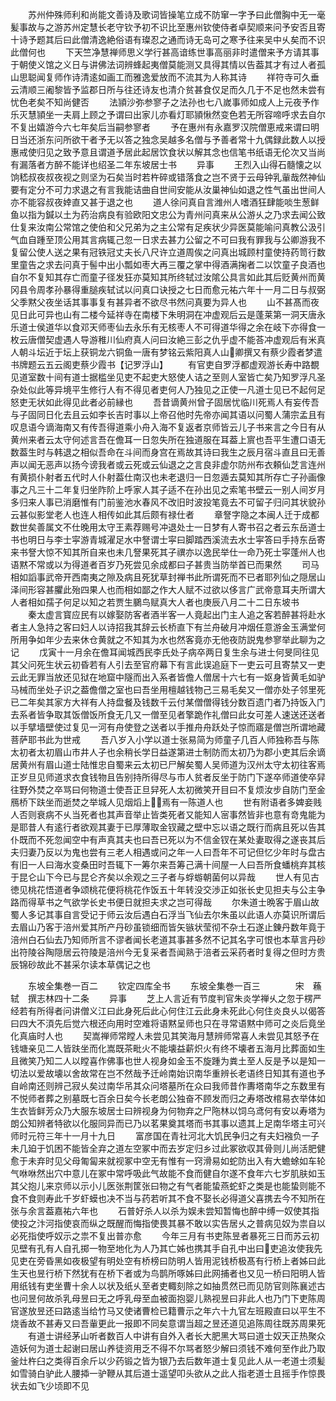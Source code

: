 <!-- { "loadSidebar": true } -->
　　苏州仲殊师利和尚能文善诗及歌词皆操笔立成不防窜一字予曰此僧胸中无一毫髪事故与之游苏州定慧长老守钦予初不识比至惠州钦使侍者卓契顺来问予安否且寄十诗予题其后曰此僧清逸絶俗语有璨忍之通而诗无岛可之寒予往来吴中乆矣而不识此僧何也
　　下天竺净慧禅师思义学行甚高谙练世事高丽非时遣僧来予方请其事于朝使义馆之义日与讲佛法词辨蜂起夷僧莫能测又具得其情以告葢其才有过人者孤山思聪闻复师作诗清逺如画工而雅逸爱放而不流其为人称其诗
　　祥符寺可久垂云清顺三阇黎皆予监郡日所与往还诗友也清介贫甚食仅足而久几于不足也然未尝有忧色老矣不知尚健否
　　法頴沙弥参寥子之法孙也七八嵗事师如成人上元夜予作乐灭慧頴坐一夫肩上顾之予谓曰出家儿亦看灯耶頴愀然变色若无所容啼呼求去自尔不复出嬉游今六七年矣后当嗣参寥者
　　予在惠州有永嘉罗汉院僧恵戒来谓曰明日当还浙东问所欲干者予无以答之独念吴越多名僧与予善者常十九偶録此数人以授惠戒使归见之致予意且谓道予居此起居饮食状以解其念也信笔书纸语无伦次又当尚有漏落者方醉不能详也绍圣二年东坡居士书
　　异事
　　王烈入山得石髓懐之以饷嵇叔夜叔夜视之则坚为石矣当时若杵碎或错落食之岂不贤于云母钟乳軰哉然神仙要有定分不可力求退之有言我能诘曲自世间安能从汝巢神仙如退之性气虽出世间人亦不能容叔夜婞直又甚于退之也
　　道人徐问真自言潍州人嗜酒狂肆能啖生葱鲜鱼以指为鍼以土为药治病良有验欧阳文忠公为青州问真来从公游乆之乃求去闻公致仕复来汝南公常馆之使伯和父兄弟为之主公常有足疾状少异医莫能喻问真教公汲引气血自踵至顶公用其言病辄己忽一日求去甚力公留之不可曰我有罪我与公卿游我不复留公使人送之果有冠铁冠丈夫长八尺许立道周俟之问真出城顾村童使持药笥行数里童告之求去问真于髻中出小瓢如枣大再三覆之掌中得酒满掬者二以饮童子良酒也自尔不复知其存亡而童子径发狂亦莫知其所终轼过汝隂公具言如此其后贬黄州而黄冈县令周孝孙暴得重膇疾轼试以问真口诀授之七日而愈元祐六年十一月二日与叔弼父季黙父夜坐话其事事复有甚异者不欲尽书然问真要为异人也
　　山不甚髙而夜见日此可异也山有二楼今延祥寺在南楼下朱明洞在冲虚观后云是蓬莱第一洞天唐永乐道士侯道华以食邓天师枣仙去永乐有无核枣人不可得道华得之余在岐下亦得食一枚云唐僧契虚遇人导游稚川仙府真人问曰汝絶三彭之仇乎虚不能荅冲虚观后有米真人朝斗坛近于坛上获铜龙六铜鱼一唐有梦铭云紫阳真人山卿撰又有蔡少霞者梦遣书牌题云五云阁吏蔡少霞书【记罗浮山】
　　有官吏自罗浮都虚观游长寿中路覩见道室数十间有道士据槛坐见吏不起吏大怒使人诘之至则人室皆亡矣乃知罗浮凡圣杂处似此等异境平生修行人有不得见者吏何人乃独见之正使一凡道士见已不起何足怒吏无状如此得见此者必前縁也
　　吾昔谪黄州曾子固居忧临川死焉人有妄传吾与子固同日化去且云如李长吉时事以上帝召他时先帝亦闻其语以问蜀人蒲宗孟且有叹息语今谪海南又有传吾得道乘小舟入海不复返者京师皆云儿子书来言之今日有从黄州来者云太守何述言吾在儋耳一日忽失所在独道服在耳葢上賔也吾平生遭口语无数葢生时与韩退之相似吾命在斗间而身宫在焉故其诗曰我生之辰月宿斗直且曰无善声以闻无恶声以扬今谤我者或云死或云仙退之之言良非虚尔防州布衣頼仙芝言连州有黄损仆射者五代时人仆射葢仕南汉也未老退归一日忽遁去莫知其所存亡子孙画像事之凡三十二年复归坐阼阶上呼家人其子适不在孙出见之索笔书壁云一别人间岁月多归来人事已消磨惟有门前鉴池水春风不改旧时波投笔竟去不可留子归问其状貌孙云甚似影堂老人也连人相传如此其后颇有禄仕者
　　章詧字隐之本闽人迁于成都数世矣善属文不仕晚用太守王素荐赐号冲退处士一日梦有人寄书召之者云东岳道士书也明日与李士寜游青城濯足水中詧谓士寜曰脚踏西溪流去水士寜答曰手持东岳寄来书詧大惊不知其所自来也未几詧果死其子禩亦以逸民举仕一命乃死士寜蓬州人也语黙不常或以为得道者百岁乃死尝见余成都曰子甚贵当防举首已而果然
　　司马相如謟事武帝开西南夷之隙及病且死犹草封禅书此所谓死而不已者耶列仙之隠居山泽间形容甚臞此殆四果人也而相如鄙之作大人赋不过欲以侈言广武帝意耳夫所谓大人者相如孺子何足以知之若贾生鵩鸟赋真大人者也庚辰八月二十二日东坡书
　　秦太虚言寳应民有以嫁娶防客者酒半客一人竟起出门主人追之客若醉甚将赴水者主人急持之客曰妇人以诗招我其辞云长桥直下有兰舟破月冲烟任意游金玉满堂何所用争如年少去来休仓黄就之不知其为水也然客竟亦无他夜防説鬼参寥举此聊为之记
　　戊寅十一月余在儋耳闻城西民李氏处子病卒两日复生余与进士何旻同往见其父问死生状云初昏若有人引去至官府幕下有言此误追庭下一吏云可且寄禁又一吏云此无罪当放还见狱在地窟中隧而出入系者皆儋人僧居十六七有一妪身皆黄毛如驴马械而坐处子识之葢儋僧之室也曰吾坐用檀越钱物己三易毛矣又一僧亦处子邻里死已二年矣其家方大祥有人持盘餐及钱数千云付某僧僧得钱分数百遗门者乃持饭入门去系者皆争取其饭僧饭所食无几又一僧至见者擎跪作礼僧曰此女可差人速送还送者以手擘墙壁使过复见一河有舟使登之送者以手推舟舟跃处子惊而寤是僧岂所谓地藏菩萨耶书此为世戒
　　吾八岁入小学以道士张易简为师童子几百人师独称吾与陈太初者太初眉山市井人子也余稍长学日益遂第进士制防而太初乃为郡小吏其后余谪居黄州有眉山道士陆惟忠自蜀来云太初已尸解矣蜀人吴师道为汉州太守太初往客焉正岁旦见师道求衣食钱物且告别持所得尽与市人贫者反坐于防门下遂卒师道使卒舁往野外焚之卒骂曰何物道士使吾正旦舁死人太初微笑开目曰不复烦汝步自防门至金鴈桥下趺坐而逝焚之举城人见烟熖上焉有一陈道人也
　　世有附语者多婢妾贱人否则衰病不乆当死者也其声音举止皆类死者又能知人宻事然皆非也意有竒鬼能为是耶昔人有逺行者欲观其妻于已厚薄取金钗藏之壁中忘以语之既行而病且死以告其仆既而不死忽闻空中有声真其夫也曰吾已死以为不信金钗在某处妻取得之遂丧其后夫归妻乃反以为鬼也尝有三老人相遇或问之年一人曰吾年不可记但忆少年时与盘古有旧一人曰海水变桑田时吾辄下一筹尔来吾筹己满十间屋一人曰吾所食蟠桃弃其核于昆仑山下今已与昆仑齐矣以余观之三子者与蜉蝣朝菌何以异哉
　　世人有见古徳见桃花悟道者争颂桃花便将桃花作饭五十年转没交渉正如张长史见担夫与公主争路而得草书之气欲学长史书便日就担夫求之岂可得哉
　　尔朱道士晩客于眉山故蜀人多记其事自言受记于师云汝后遇白石浮当飞仙去尔朱虽以此语人亦莫识所谓后去眉山乃客于涪州爱其所产丹砂虽锁细而皆矢镞状莹彻不杂土石遂止錬丹数年竟于涪州白石仙去乃知师所言不谬者闻长老道其事甚多然不记其名字可恨也本草言丹砂出符陵谷陶隠居云符陵是涪州今无复采者吾闻熟于涪者云采药者时复得之但时方贵辰锦砂故此不甚采尔读本草偶记之也







　　东坡全集巻一百二
　　钦定四库全书
　　东坡全集巻一百三　　　　宋　蘓轼　撰志林四十二条
　　异事
　　芝上人言近有节度判官朱炎学禅乆之忽于楞严经若有所得者问讲僧义江曰此身死后此心何住江云此身未死此心何住炎良乆以偈答曰四大不湏先后觉六根还向用时空难将语黙呈师也只在寻常语黙中师可之炎后竟坐化真庙时人也
　　契嵩禅师常瞠人未尝见其笑海月慧辨师常喜人未尝见其怒予在钱塘亲见二人皆趺坐而化嵩既茶毗火不能壊益薪炽火有终不壊者五海月比葬面如生且微笑乃知二人以瞠喜作佛事也世人视身如金玉不旋踵为粪土至人反是予以是知一切法以爱故壊以舍故常在岂不然哉予迁岭南始识南华重辨长老语终日知其有道也予自岭南还则辨己寂乆矣过南华吊其众问塔墓所在众曰我师昔作夀塔南华之东数里有不悦师者葬之别墓既七百余日矣今长老朗公独奋不顾发而归之寿塔改棺易衣举体如生衣皆鲜芳众乃大服东坡居士曰辨视身为何物弃之尸陁林以饲乌鸢何有安以寿塔为朗公知辨者特欲以化服同异而已乃以茗果奠其塔而书其事以遗其上足南华塔主可兴师时元符三年十一月十九日
　　富彦国在青社河北大饥民争归之有夫妇襁负一子未几廹于饥困不能皆全弃之道左空冢中而去岁定归乡过此冢欲収其骨则儿尚活肥健愈于未弃时见父母匍匐来就视冢中空无有惟有一窍滑易如蛇防出入有大蟾蜍如车轮气咻咻然出穴中意儿在冢中常呼吸此气故能不食而健自尔遂不食年六七岁肌肤如玉其父抱儿来京师以示小儿医张荆筐张曰物之有气者能蛰燕蛇虾之类是也能蛰则能不食不食则寿此千岁虾蟆也决不当与药若听其不食不娶长必得道父喜携去今不知所在张与余言葢嘉祐六年也
　　石普好杀人以杀为娱未尝知暂悔也醉中缚一奴使其指使投之汴河指使哀而纵之既醒而悔指使畏其暴不敢以实告居乆之普病见奴为祟自以必死指使呼奴示之祟不复出普亦愈
　　今年三月有书吏陈昱者暴死三日而苏云初见壁有孔有人自孔掷一物至地化为人乃其亡姊也携其手自孔中出曰吏追汝使我先见吏在旁昏黑如夜极望有明处空有桥榜曰防明人皆用泥钱桥极髙有行桥上者姊曰此生天也昱行桥下然犹有在桥下者或为鸟鹊所啄姊曰此网捕者也又见一桥曰阳明人皆用纸钱有吏坐曹十余人以状及纸乆至者吏輙刻除之如抽贯然已而见防官则陈襄述古也问昱何故杀乳母昱曰无之呼乳母至血被面抱婴儿熟视昱曰非此人也乃门下吏陈周官遂放昱还曰路逺当给竹马又使诸曹检已籍曹示之年六十九官左班殿直曰以平生不烧香故不甚寿又曰吾軰更此一报即不同矣意谓当超之昱还道见追陈周往既苏周果死
　　有道士讲经茅山听者数百人中讲有自外入者长大肥黑大骂曰道士奴天正热聚众造妖何为道士起谢曰居山养徒资用乏不得不尔骂者怒少解曰须钱不难何至作此乃取釜灶杵臼之类得百余斤以少药锻之皆为银乃去后数年道士复见此人从一老道士须髪如雪骑白驴此人腰揷一驴鞭从其后道士遥望叩头欲从之此人指老道士且摇手作惊畏状去如飞少顷即不见
